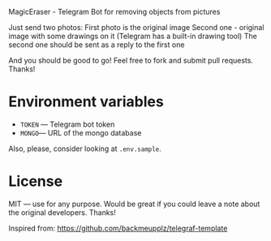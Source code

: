 MagicEraser - Telegram Bot for removing objects from pictures

Just send two photos: 
First photo is the original image
Second one - original image with some drawings on it (Telegram has a built-in drawing tool)
The second one should be sent as a reply to the first one

And you should be good to go! Feel free to fork and submit pull requests. Thanks!

# Environment variables

- `TOKEN` — Telegram bot token
- `MONGO`— URL of the mongo database

Also, please, consider looking at `.env.sample`.

# License

MIT — use for any purpose. Would be great if you could leave a note about the original developers. Thanks!

Inspired from: https://github.com/backmeupplz/telegraf-template